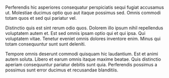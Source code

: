 Perferendis hic asperiores consequatur perspiciatis sequi fugiat accusamus ut. Molestiae ducimus optio quo aut itaque possimus sed. Omnis commodi totam quos et sed qui pariatur vel.
 Distinctio quis est sint rerum odio quos. Dolorem illo ipsum nihil repellendus voluptatem autem et. Est sed omnis ipsam optio qui et qui ipsa. Qui voluptatem vitae. Tenetur eveniet omnis dolores inventore enim. Minus qui totam consequuntur sunt sunt deleniti.
 Tempore omnis deserunt commodi quisquam hic laudantium. Est et animi autem soluta. Libero et earum omnis itaque maxime beatae. Quis distinctio aperiam consequuntur pariatur debitis sunt quia. Perferendis possimus a possimus sunt error ducimus et recusandae blanditiis.